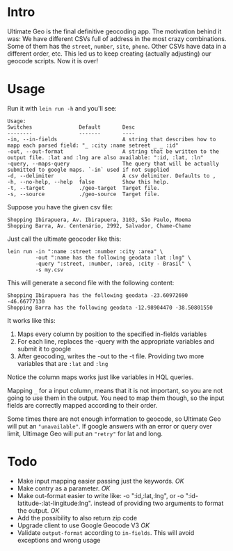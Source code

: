 Intro
=====
Ultimate Geo is the final definitive geocoding app. The motivation behind it was:
We have different CSVs full of address in the most crazy combinations. Some of them has the `street`, `number`, `site`, `phone`. Other CSVs have data in a different order, etc. This led us to keep creating (actually adjusting) our geocode scripts. Now it is over!
 
Usage
=====
Run it with `lein run -h` and you'll see:
 
    Usage:
    Switches               Default       Desc                                                                                            
    --------               -------       ----                                                                                            
    -in, --in-fields                     A string that describes how to mapp each parsed field: "_ :city :name setreet _ _ :id"         
    -out, --out-format                   A string that be written to the output file. :lat and :lng are also available: ":id, :lat, :ln"
    -query, --maps-query                 The query that will be actually submitted to google maps. `-in` used if not supplied                                        
    -d, --delimiter        ,             A csv delimiter. Defaults to ,                                                                  
    -h, --no-help, --help  false         Show this help.                                                                                 
    -t, --target           ./geo-target  Target file.                                                                                    
    -s, --source           ./geo-source  Target file.


Suppose you have the given csv file:

    Shopping Ibirapuera, Av. Ibirapuera, 3103, São Paulo, Moema
    Shopping Barra, Av. Centenário, 2992, Salvador, Chame-Chame

Just call the ultimate geocoder like this:

    lein run -in ":name :street :number :city :area" \
             -out ":name has the following geodata :lat :lng" \
             -query ":street, :number, :area, :city - Brasil" \ 
             -s my.csv

This will generate a second file with the following content:

    Shopping Ibirapuera has the following geodata -23.60972690 -46.66777130
    Shopping Barra has the following geodata -12.98904470 -38.50801550


It works like this: 
   
   1. Maps every column by position to the specified in-fields variables
   1. For each line, replaces the -query with the appropriate variables and submit it to google
   1. After geocoding, writes the -out to the -t file. Providing two more variables that are `:lat` and `:lng`

Notice the column maps works just like variables in HQL queries.

Mapping `_` for a input column, means that it is not important, so you are not going to use them in the output. You need to map them though, so the input fields are correctly mapped according to their order.

Some times there are not enough information to geocode, so Ultimate Geo will put an `"unavailable"`. If google answers with an error or query over limit, Ultimage Geo will put an `"retry"` for lat and long.

Todo
====

   * Make input mapping easier passing just the keywords. *OK*
   * Make contry as a parameter. *OK*
   * Make out-format easier to write like: -o ":id,:lat,:lng", or -o ":id-latitude-:lat-lingitude:lng". instead of providing two arguments to format the output. *OK*
   * Add the possibility to also return zip code
   * Upgrade client to use Google Geocode V3 *OK*
   * Validate `output-format` according to `in-fields`. This will avoid exceptions and wrong usage


